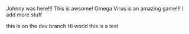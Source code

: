 Johnny was here!!! This is awsome!
Omega Virus is an amazing game!!!
I add more stuff

this is on the dev branch
Hi world this is a test